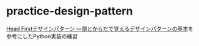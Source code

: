 practice-design-pattern
================================


[Head Firstデザインパターン ―頭とからだで覚えるデザインパターンの基本](https://www.amazon.co.jp/Head-First%E3%83%87%E3%82%B6%E3%82%A4%E3%83%B3%E3%83%91%E3%82%BF%E3%83%BC%E3%83%B3-%E2%80%95%E9%A0%AD%E3%81%A8%E3%81%8B%E3%82%89%E3%81%A0%E3%81%A7%E8%A6%9A%E3%81%88%E3%82%8B%E3%83%87%E3%82%B6%E3%82%A4%E3%83%B3%E3%83%91%E3%82%BF%E3%83%BC%E3%83%B3%E3%81%AE%E5%9F%BA%E6%9C%AC-Eric-Freeman/dp/4873112494)を参考にしたPython実装の練習
